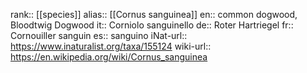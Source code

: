 

rank:: [[species]]
alias:: [[Cornus sanguinea]]
en:: common dogwood, Bloodtwig Dogwood
it:: Corniolo sanguinello
de:: Roter Hartriegel
fr:: Cornouiller sanguin
es:: sanguino
iNat-url:: https://www.inaturalist.org/taxa/155124
wiki-url:: https://en.wikipedia.org/wiki/Cornus_sanguinea
